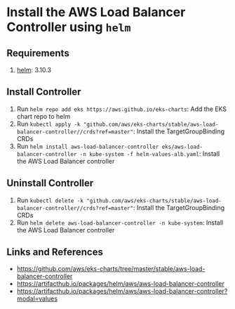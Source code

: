 # Install the AWS Load Balancer Controller using `helm`

## Requirements
1. [helm](https://helm.sh/docs/intro/install/): 3.10.3

## Install Controller
1. Run `helm repo add eks https://aws.github.io/eks-charts`: Add the EKS chart repo to helm
2. Run `kubectl apply -k "github.com/aws/eks-charts/stable/aws-load-balancer-controller//crds?ref=master"`: Install the TargetGroupBinding CRDs
3. Run `helm install aws-load-balancer-controller eks/aws-load-balancer-controller -n kube-system -f helm-values-alb.yaml`: Install the AWS Load Balancer controller

## Uninstall Controller
1. Run `kubectl delete -k "github.com/aws/eks-charts/stable/aws-load-balancer-controller//crds?ref=master"`: Install the TargetGroupBinding CRDs
2. Run `helm delete aws-load-balancer-controller -n kube-system`: Install the AWS Load Balancer controller

## Links and References
- https://github.com/aws/eks-charts/tree/master/stable/aws-load-balancer-controller
- https://artifacthub.io/packages/helm/aws/aws-load-balancer-controller
- https://artifacthub.io/packages/helm/aws/aws-load-balancer-controller?modal=values
